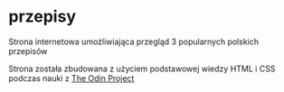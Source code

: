 # przepisy
Strona internetowa umożliwiająca przegląd 3 popularnych polskich przepisów

Strona została zbudowana z użyciem podstawowej wiedzy HTML i CSS podczas nauki z [The Odin Project](https://www.theodinproject.com/about)


